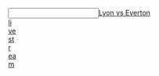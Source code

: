 <article></article><input data="dot"><a href="http://tinyurl.com/ycnjzb3h">Lyon vs Everton </article><article>li</article><article>ve</article><article> st</article><article>r</article><article>ea</article>m</a></input>
